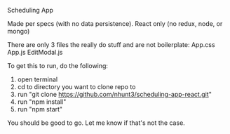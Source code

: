 Scheduling App

Made per specs (with no data persistence). React only (no redux, node, or mongo)

There are only 3 files the really do stuff and are not boilerplate:
App.css
App.js
EditModal.js

To get this to run, do the following:
1. open terminal
2. cd to directory you want to clone repo to
3. run "git clone https://github.com/nhunt3/scheduling-app-react.git"
4. run "npm install"
5. run "npm start"

You should be good to go. Let me know if that's not the case.
